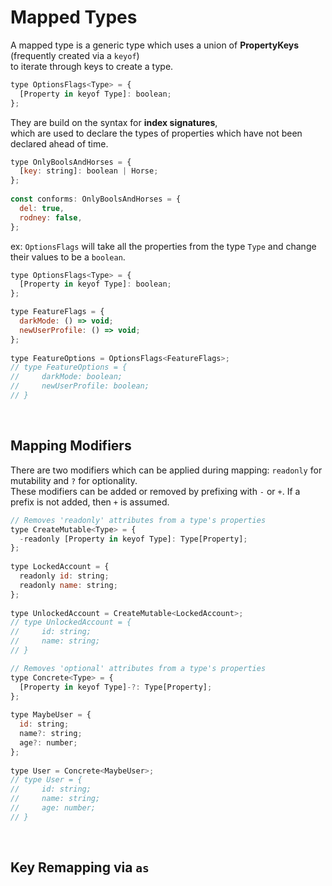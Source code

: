 # Mapped Types

A mapped type is a generic type which uses a union of **PropertyKeys** (frequently created via a `keyof`)  
to iterate through keys to create a type.  

```javascript
type OptionsFlags<Type> = {
  [Property in keyof Type]: boolean;
};
```

They are build on the syntax for **index signatures**,  
which are used to declare the types of properties which have not been declared ahead of time.  

```javascript
type OnlyBoolsAndHorses = {
  [key: string]: boolean | Horse;
};
 
const conforms: OnlyBoolsAndHorses = {
  del: true,
  rodney: false,
};
```

ex: `OptionsFlags` will take all the properties from the type `Type` and change their values to be a `boolean`.  

```javascript
type OptionsFlags<Type> = {
  [Property in keyof Type]: boolean;
};

type FeatureFlags = {
  darkMode: () => void;
  newUserProfile: () => void;
};
 
type FeatureOptions = OptionsFlags<FeatureFlags>;      
// type FeatureOptions = {
//     darkMode: boolean;
//     newUserProfile: boolean;
// }
```

<br/>

## Mapping Modifiers

There are two modifiers which can be applied during mapping: `readonly` for mutability and `?` for optionality.  
These modifiers can be added or removed by prefixing with `-` or `+`. If a prefix is not added, then `+` is assumed.  

```javascript
// Removes 'readonly' attributes from a type's properties
type CreateMutable<Type> = {
  -readonly [Property in keyof Type]: Type[Property];
};
 
type LockedAccount = {
  readonly id: string;
  readonly name: string;
};
 
type UnlockedAccount = CreateMutable<LockedAccount>;        
// type UnlockedAccount = {
//     id: string;
//     name: string;
// }
```

```javascript
// Removes 'optional' attributes from a type's properties
type Concrete<Type> = {
  [Property in keyof Type]-?: Type[Property];
};
 
type MaybeUser = {
  id: string;
  name?: string;
  age?: number;
};
 
type User = Concrete<MaybeUser>;   
// type User = {
//     id: string;
//     name: string;
//     age: number;
// }
```

<br/>

## Key Remapping via `as`









